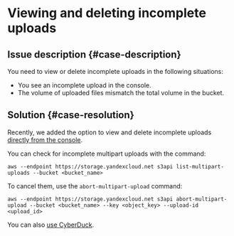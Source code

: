 # Viewing and deleting incomplete uploads


## Issue description {#case-description}

You need to view or delete incomplete uploads in the following situations:
- You see an incomplete upload in the console.
- The volume of uploaded files mismatch the total volume in the bucket.

## Solution {#case-resolution}

Recently, we added the option to view and delete incomplete uploads [directly from the console](https://cloud.yandex.ru/docs/storage/operations/objects/deleting-multipart).

You can check for incomplete multipart uploads with the command:

```
aws --endpoint https://storage.yandexcloud.net s3api list-multipart-uploads --bucket <bucket_name>
```

To cancel them, use the `abort-multipart-upload` command:

```
aws --endpoint https://storage.yandexcloud.net s3api abort-multipart-upload --bucket <bucket_name> --key <object_key> --upload-id <upload_id>
```

You can also [use CyberDuck](https://docs.cyberduck.io/protocols/s3/#multipart-uploads).

